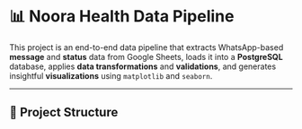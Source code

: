 # 📊 Noora Health Data Pipeline

This project is an end-to-end data pipeline that extracts WhatsApp-based **message** and **status** data from Google Sheets, loads it into a **PostgreSQL** database, applies **data transformations** and **validations**, and generates insightful **visualizations** using `matplotlib` and `seaborn`.

---

## 📁 Project Structure

